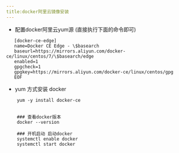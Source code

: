 ```yaml
---
title:docker阿里云镜像安装
---
```

*   配置docker阿里云yum源 (直接执行下面的命令即可)
```cat >>/etc/yum.repos.d/docker.repo<<EOF
   [docker-ce-edge]
   name=Docker CE Edge - \$basearch
   baseurl=https://mirrors.aliyun.com/docker-ce/linux/centos/7/\$basearch/edge
   enabled=1
   gpgcheck=1
   gpgkey=https://mirrors.aliyun.com/docker-ce/linux/centos/gpg
   EOF
```
*   yum 方式安装 docker
``` 
    yum -y install docker-ce
    
    
    ### 查看docker版本
    docker --version  
    
    ### 开机启动 启动docker
    systemctl enable docker
    systemctl start docker
```